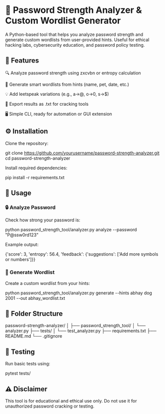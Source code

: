 # 🔐 Password Strength Analyzer & Custom Wordlist Generator

A Python-based tool that helps you analyze password strength and generate custom wordlists from user-provided hints.
Useful for ethical hacking labs, cybersecurity education, and password policy testing.

## 🧩 Features

🔍 Analyze password strength using zxcvbn or entropy calculation

🧠 Generate smart wordlists from hints (name, pet, date, etc.)

💡 Add leetspeak variations (e.g., a→@, o→0, s→$)

📄 Export results as .txt for cracking tools

🖥 Simple CLI, ready for automation or GUI extension

## ⚙ Installation

Clone the repository:

git clone https://github.com/yourusername/password-strength-analyzer.git
cd password-strength-analyzer


Install required dependencies:

pip install -r requirements.txt

## 🚀 Usage
### 🔒 Analyze Password

Check how strong your password is:

python password_strength_tool/analyzer.py analyze --password "P@ssw0rd123"


Example output:

{'score': 3, 'entropy': 56.4, 'feedback': {'suggestions': ['Add more symbols or numbers']}}

### 🧾 Generate Wordlist

Create a custom wordlist from your hints:

python password_strength_tool/analyzer.py generate --hints abhay dog 2001 --out abhay_wordlist.txt


## 📁 Folder Structure
password-strength-analyzer/
│
├── password_strength_tool/
│   └── analyzer.py
├── tests/
│   └── test_analyzer.py
├── requirements.txt
├── README.md
└── .gitignore

## 🧪 Testing

Run basic tests using:

pytest tests/

## ⚠ Disclaimer

This tool is for educational and ethical use only.
Do not use it for unauthorized password cracking or testing.
